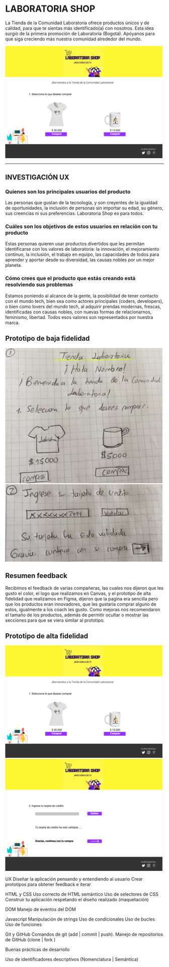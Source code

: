 # LABORATORIA SHOP

La Tienda de la Comunidad Laboratoria ofrece productos únicos y de calidad, para que te sientas más identificado(a) con nosotros. Esta idea surgió de la primera promoción de Laboratoria (Bogotá). Apóyanos para que siga creciendo más nuestra comunidad alrededor del mundo.

<img src= "src/imagenes/Prototipo_alta_fidelidad1.png" width = "500">

***

## INVESTIGACIÓN UX

### Quienes son los principales usuarios del producto
Las personas que gustan de la tecnología, y son creyentes de la igualdad de oportunidades, la inclusión de personas sin importar su edad, su género, sus creencias ni sus preferencias. Laboratoria Shop es para todos.

### Cuáles son los objetivos de estos usuarios en relación con tu producto
Estas personas quieren usar productos divertidos que les permitan identificarse con los valores de laboratoria: la innovación, el mejoramiento continuo, la inclusión, el trabajo en equipo, las capacidades de todos para aprender y aportar desde su diversidad, las causas nobles por un mejor planeta.

### Cómo crees que el producto que estás creando está resolviendo sus problemas
Estamos poniendo al alcance de la gente, la posibilidad de tener contacto con el mundo tech, bien sea como actores principales (coders, developers), o bien como lovers del mundo tech, al adquirir prendas modernas, frescas, identificadas con causas nobles, con nuevas formas de relacionarnos, feminismo, libertad. Todos esos valores son representados por nuestra marca.

## Prototipo de baja fidelidad

<img src= "src/imagenes/Prototipo_baja_fidelidad1.jpeg" width = "500">

<img src= "src/imagenes/Prototipo_baja_fidelidad2.jpeg" width = "500">

## Resumen feedback

Recibimos el feedback de varias compañeras, las cuales nos dijeron que les gusto el color, el logo que realizamos en Canvas, y el prototipo de alta fidelidad que realizamos en Figma, dijeron que la pagina era sencilla pero que los productos eran innovadores, que les gustaria comprar alguno de estos, igualmente a los coach les gusto. Como mejoras nos recomendaron el tamaño de los productos, además de permitir ocultar o mostrar las secciones para que se viera similar al prototipo.

## Prototipo de alta fidelidad

<img src= "src/imagenes/Prototipo_alta_fidelidad1.png" width = "500">

<img src= "src/imagenes/Prototipo_alta_fidelidad2.png" width = "500">

UX
 Diseñar la aplicación pensando y entendiendo al usuario
 Crear prototipos para obtener feedback e iterar

HTML y CSS
 Uso correcto de HTML semántico
 Uso de selectores de CSS
 Construir tu aplicación respetando el diseño realizado (maquetación)
 
DOM
 Manejo de eventos del DOM

Javascript
 Manipulación de strings
 Uso de condicionales
 Uso de bucles
 Uso de funciones

 
Git y GitHub
 Comandos de git (add | commit | push).
 Manejo de repositorios de GitHub (clone | fork )
 
Buenas prácticas de desarrollo
 
 Uso de identificadores descriptivos (Nomenclatura | Semántica)
 

